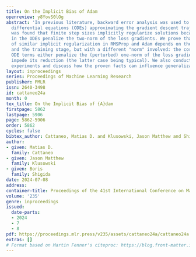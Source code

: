 ```yaml
---
title: On the Implicit Bias of Adam
openreview: y8YovS0lOg
abstract: 'In previous literature, backward error analysis was used to find ordinary
  differential equations (ODEs) approximating the gradient descent trajectory. It
  was found that finite step sizes implicitly regularize solutions because terms appearing
  in the ODEs penalize the two-norm of the loss gradients. We prove that the existence
  of similar implicit regularization in RMSProp and Adam depends on their hyperparameters
  and the training stage, but with a different "norm" involved: the corresponding
  ODE terms either penalize the (perturbed) one-norm of the loss gradients or, conversely,
  impede its reduction (the latter case being typical). We also conduct numerical
  experiments and discuss how the proven facts can influence generalization.'
layout: inproceedings
series: Proceedings of Machine Learning Research
publisher: PMLR
issn: 2640-3498
id: cattaneo24a
month: 0
tex_title: On the Implicit Bias of {A}dam
firstpage: 5862
lastpage: 5906
page: 5862-5906
order: 5862
cycles: false
bibtex_author: Cattaneo, Matias D. and Klusowski, Jason Matthew and Shigida, Boris
author:
- given: Matias D.
  family: Cattaneo
- given: Jason Matthew
  family: Klusowski
- given: Boris
  family: Shigida
date: 2024-07-08
address:
container-title: Proceedings of the 41st International Conference on Machine Learning
volume: '235'
genre: inproceedings
issued:
  date-parts:
  - 2024
  - 7
  - 8
pdf: https://proceedings.mlr.press/v235/assets/cattaneo24a/cattaneo24a.pdf
extras: []
# Format based on Martin Fenner's citeproc: https://blog.front-matter.io/posts/citeproc-yaml-for-bibliographies/
---
```

